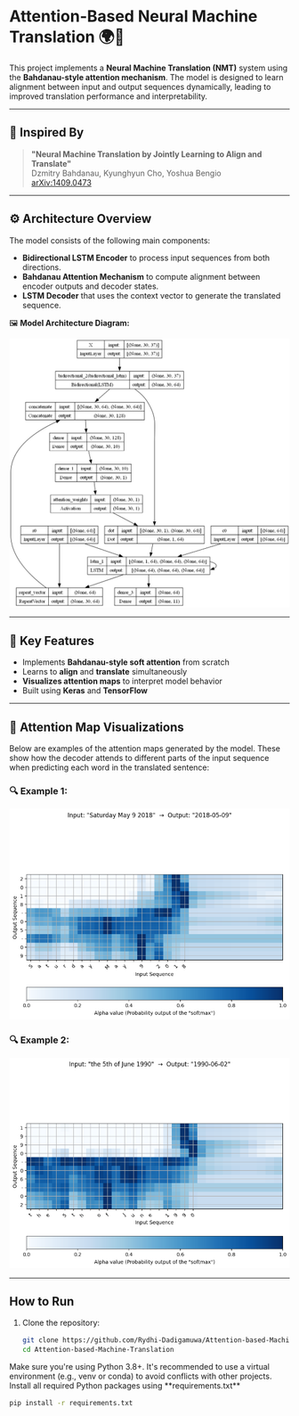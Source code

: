 # Attention-Based Neural Machine Translation 🌍🧠

This project implements a **Neural Machine Translation (NMT)** system using the **Bahdanau-style attention mechanism**. The model is designed to learn alignment between input and output sequences dynamically, leading to improved translation performance and interpretability.

---

## 📄 Inspired By

> **"Neural Machine Translation by Jointly Learning to Align and Translate"**  
> Dzmitry Bahdanau, Kyunghyun Cho, Yoshua Bengio  
> [arXiv:1409.0473](https://arxiv.org/abs/1409.0473)

---

## ⚙️ Architecture Overview

The model consists of the following main components:

- **Bidirectional LSTM Encoder** to process input sequences from both directions.
- **Bahdanau Attention Mechanism** to compute alignment between encoder outputs and decoder states.
- **LSTM Decoder** that uses the context vector to generate the translated sequence.

🖼️ **Model Architecture Diagram:**

<p align="center">
  <img src="https://github.com/Rydhi-Dadigamuwa/Attention-based-Machine-Translation/blob/main/model.png" alt="Model Architecture" width="600">
</p>

---

## 🧠 Key Features

- Implements **Bahdanau-style soft attention** from scratch
- Learns to **align** and **translate** simultaneously
- **Visualizes attention maps** to interpret model behavior
- Built using **Keras** and **TensorFlow**

---

## 📸 Attention Map Visualizations

Below are examples of the attention maps generated by the model. These show how the decoder attends to different parts of the input sequence when predicting each word in the translated sentence:

### 🔍 Example 1:
<p align="center">
  <img src="https://github.com/Rydhi-Dadigamuwa/Attention-based-Machine-Translation/blob/main/Attention_plot_example_1.png" alt="Attention Map Example 1" width="700">
</p>

### 🔍 Example 2:
<p align="center">
  <img src="https://github.com/Rydhi-Dadigamuwa/Attention-based-Machine-Translation/blob/main/Attention_plot_example_2.png" alt="Attention Map Example 2" width="700">
</p>

---

## How to Run

1. Clone the repository:

   ```bash
   git clone https://github.com/Rydhi-Dadigamuwa/Attention-based-Machine-Translation.git
   cd Attention-based-Machine-Translation
</p>
Make sure you're using Python 3.8+. It's recommended to use a virtual environment (e.g., venv or conda) to avoid conflicts with other projects. Install all required Python packages using **requirements.txt**
</p>

```bash
pip install -r requirements.txt
